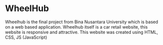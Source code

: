 # WheelHub
Wheelhub is the final project from Bina Nusantara University which is based on a web based application.   Wheelhub itself is a car retail website, this website is responsive and attractive. This website was created using HTML, CSS, JS (JavaScript)
